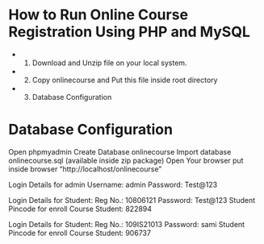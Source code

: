 # How to Run Online Course Registration Using PHP and MySQL

- 1. Download and Unzip file on your local system.
- 2. Copy onlinecourse and Put this file inside root directory
- 3. Database Configuration

# Database Configuration
Open phpmyadmin
Create Database onlinecourse
Import database onlinecourse.sql (available inside zip package)
Open Your browser put inside browser “http://localhost/onlinecourse”


Login Details for admin 
Username: admin
Password: Test@123

Login Details for Student: 
Reg No.: 10806121
Password: Test@123
Student Pincode for enroll Course Student: 822894

Login Details for Student: 
Reg No.: 109IS21013
Password: sami
Student Pincode for enroll Course Student: 906737
